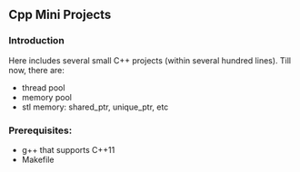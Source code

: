 ## Cpp Mini Projects
### Introduction
Here includes several small C++ projects (within several hundred lines). Till now, there are:
- thread pool
- memory pool
- stl memory: shared_ptr, unique_ptr, etc
### Prerequisites:
- g++ that supports C++11
- Makefile
